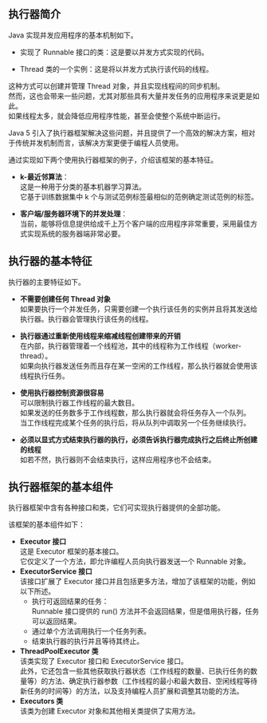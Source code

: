 ## 执行器简介
Java 实现并发应用程序的基本机制如下。
-	实现了 Runnable 接口的类：这是要以并发方式实现的代码。

-	Thread 类的一个实例：这是将以并发方式执行该代码的线程。

这种方式可以创建并管理 Thread 对象，并且实现线程间的同步机制。  
然而，这也会带来一些问题，尤其对那些具有大量并发任务的应用程序来说更是如此。  
如果线程太多，就会降低应用程序性能，甚至会使整个系统中断运行。

Java 5 引入了执行器框架解决这些问题，并且提供了一个高效的解决方案，相对于传统并发机制而言，该解决方案更便于编程人员使用。

通过实现如下两个使用执行器框架的例子，介绍该框架的基本特征。
-	**k-最近邻算法**：  
这是一种用于分类的基本机器学习算法。  
它基于训练数据集中 k 个与测试范例标签最相似的范例确定测试范例的标签。

-	**客户端/服务器环境下的并发处理**：  
当前，能够将信息提供给成千上万个客户端的应用程序非常重要，采用最佳方式实现系统的服务器端非常必要。

## 执行器的基本特征
执行器的主要特征如下。
-	**不需要创建任何 Thread 对象**  
如果要执行一个并发任务，只需要创建一个执行该任务的实例并且将其发送给执行器。执行器会管理执行该任务的线程。

-	**执行器通过重新使用线程来缩减线程创建带来的开销**  
在内部，执行器管理着一个线程池，其中的线程称为工作线程（worker-thread）。  
如果向执行器发送任务而且存在某一空闲的工作线程，那么执行器就会使用该线程执行任务。
-	**使用执行器控制资源很容易**  
可以限制执行器工作线程的最大数目。  
如果发送的任务数多于工作线程数，那么执行器就会将任务存入一个队列。  
当工作线程完成某个任务的执行后，将从队列中调取另一个任务继续执行。
-	**必须以显式方式结束执行器的执行，必须告诉执行器完成执行之后终止所创建的线程**  
如若不然，执行器则不会结束执行，这样应用程序也不会结束。

## 执行器框架的基本组件
执行器框架中含有各种接口和类，它们可实现执行器提供的全部功能。  

该框架的基本组件如下：
-	**Executor 接口**  
这是 Executor 框架的基本接口。  
它仅定义了一个方法，即允许编程人员向执行器发送一个 Runnable 对象。
-	**ExecutorService 接口**  
该接口扩展了 Executor 接口并且包括更多方法，增加了该框架的功能，例如以下所述。
	+	执行可返回结果的任务：   
	Runnable 接口提供的 run() 方法并不会返回结果，但是借用执行器，任务可以返回结果。
	+	通过单个方法调用执行一个任务列表。
	+	结束执行器的执行并且等待其终止。
-	**ThreadPoolExecutor 类**  
该类实现了 Executor 接口和 ExecutorService 接口。  
此外，它还包含一些其他获取执行器状态（工作线程的数量、已执行任务的数量等）的方法、确定执行器参数（工作线程的最小和最大数目、空闲线程等待新任务的时间等）的方法，以及支持编程人员扩展和调整其功能的方法。
-	**Executors 类**  
该类为创建 Executor 对象和其他相关类提供了实用方法。